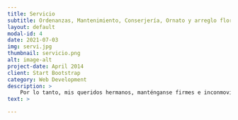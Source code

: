 ```yaml
---
title: Servicio
subtitle: Ordenanzas, Mantenimiento, Conserjería, Ornato y arreglo floral, Diáconos.
layout: default
modal-id: 4
date: 2021-07-03
img: servi.jpg
thumbnail: servicio.png
alt: image-alt
project-date: April 2014
client: Start Bootstrap
category: Web Development
description: >
    Por lo tanto, mis queridos hermanos, manténganse firmes e inconmovibles, progresando siempre en la obra del Señor, conscientes de que su trabajo en el Señor no es en vano. 1 Corintios 15:58
text: >

---
```

